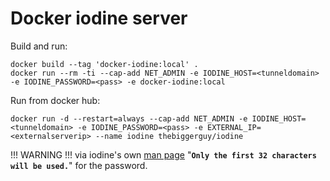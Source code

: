 # Docker iodine server

Build and run:

```
docker build --tag 'docker-iodine:local' .
docker run --rm -ti --cap-add NET_ADMIN -e IODINE_HOST=<tunneldomain> -e IODINE_PASSWORD=<pass> -e docker-iodine:local
```

Run from docker hub:

```
docker run -d --restart=always --cap-add NET_ADMIN -e IODINE_HOST=<tunneldomain> -e IODINE_PASSWORD=<pass> -e EXTERNAL_IP=<externalserverip> --name iodine thebiggerguy/iodine
```


!!! WARNING !!!
via iodine's own [man page](http://code.kryo.se/iodine/iodine_manpage.html) "**`Only the first 32 characters will be used.`**" for the password.
